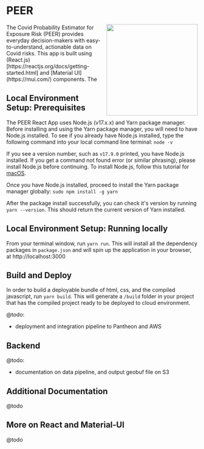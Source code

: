 # PEER 
<img src="https://user-images.githubusercontent.com/201428/165138572-711bb040-f827-473d-898b-1a325f00bbe1.png" align="right" width=240 />
The Covid Probability Estimator for Exposure Risk (PEER) provides everyday decision-makers with easy-to-understand, actionable data on Covid risks. This app is built using (React.js)[https://reactjs.org/docs/getting-started.html] and [Material UI](https://mui.com/) components. The 

## Local Environment Setup: Prerequisites
The PEER React App uses Node.js (v17.x.x) and Yarn package manager. Before installing and using the Yarn package manager, you will need to have Node.js installed. To see if you already have Node.js installed, type the following command into your local command line terminal:
```node -v```

If you see a version number, such as `v17.9.0` printed, you have Node.js installed. If you get a command not found error (or similar phrasing), please install Node.js before continuing. To install Node.js, follow this tutorial for [macOS](https://www.digitalocean.com/community/tutorials/how-to-install-node-js-and-create-a-local-development-environment-on-macos).

Once you have Node.js installed, proceed to install the Yarn package manager globally:
```sudo npm install -g yarn```

After the package install successfully, you can check it's version by running `yarn --version`. This should return the current version of Yarn installed.

## Local Environment Setup: Running locally
From your terminal window, run `yarn run`. This will install all the dependency packages in `package.json` and will spin up the application in your browser, at http://localhost:3000

## Build and Deploy
In order to build a deployable bundle of html, css, and the compiled javascript, run `yarn build`. This will generate a `/build` folder in your project that has the compiled project ready to be deployed to cloud environment.

@todo: 
- deployment and integration pipeline to Pantheon and AWS

## Backend
@todo:
- documentation on data pipeline, and output geobuf file on S3

## Additional Documentation
@todo

## More on React and Material-UI
@todo
